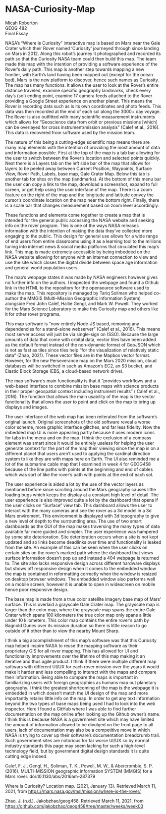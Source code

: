 # NASA-Curiosity-Map

Micah Roberton \
GEOG 482 \
Final Essay 

NASA’s “Where is Curiosity” interactive map is based on Mars near the Gale Crater which their Rover named ‘Curiosity’ journeyed through since landing on Mars in 2012. Along this robot’s journey it photographed and recorded its path so that the Curiosity NASA team could then build this map. The team made this map with the intention of providing a software experience of the Rover’s daily path. This map is another step towards mapping a new frontier, with Earth’s land having been mapped out (except for the ocean bed), Mars is the new platform to discover, hence such names as Curiosity. The map has many functions. It allows the user to look at the Rover’s entire distance traveled, examine specific geography landmarks, check every day’s (sol) ending point, examine 17 camera feeds attached to the Rover providing a Google Street experience on another planet. This means the Rover is recording data such as is its own coordinates and photo feeds. This data was then recorded at the end of each sol along the 3000+ day voyage. The Rover is also outfitted with many scientific measurement instruments which allows for “Geoscience data from orbit or previous missions [which] can be overlayed for cross instrument/mission analysis” (Calef et al., 2016). This data is recovered from software used by the mission team.

The nature of this being a cutting-edge scientific map means there are many map elements with the intention of providing the most amount of data and information possible. First at the top of the map is a tab bar allowing for the user to switch between the Rover’s location and selected points quickly. Next there is a Layers tab on the left side bar of the map that allows for layers to be peeled away between Current Position, Waypoints, Surface View, Rover Path, Labels, base map, Gale Crater Map. Below this tab is another tab for sites on the map (landmarks). At the bottom of this menu bar the user can copy a link to the map, download a screenshot, expand to full screen, or get help using the user interface of the map. There is a zoom feature on the right of the map and the longitude and latitude convey the cursor’s coordinate location on the map near the bottom right. Finally, there is a scale bar that changes measurement based on zoom level accordingly. 

These functions and elements come together to create a map that is intended for the general public accessing the NASA website and seeking info on the rover program. This is one of the ways NASA releases information with the intention of making the data they’ve collected more engaging to the public. This design for general use allows for a wide range of end users from entire classrooms using it as a learning tool to the millions tuning into internet news & social media platforms that circulated this map’s link. This map is made extremely accessible by being imbedded on the NASA website allowing for anyone with an internet connection to view and use the site which closes the digital divide between space age information and general world population users.

The map’s webpage states it was made by NASA engineers however gives no further info on the authors. I inspected the webpage and found a Github link in the HTML to the repository for the opensource software used to make the map. This repository is managed by Tariq Soliman who helped co-author the MMGIS (Multi-Mission Geographic Information System) alongside Fred John Calef, Hallie Gengl, and Mark W. Powell. They worked for the Mars Science Laboratory to make this Curiosity map and others like it for other rover programs.

This map software is “now entirely Node-JS based, removing any dependencies for a stand-alone webserver” (Calef et al., 2016). This means most server access will just be via single-sign on (SSO). Because the large amounts of data that come with orbital data, vector tiles have been added as the default format instead of the non-dynamic format of GeoJSON which is not as fast as tiles since tiles help “for the visualization of relatively static data” (Zhao, 2021). These vector files are in the Mapbox vector format. However, for the new Perseverance map on the Mars 2020 mission, cloud databases will be switched in such as Amazon’s EC2, an S3 bucket, and Elastic Block Storage (EBS, a cloud-based network drive). 

The map software’s main functionality is that it “provides workflows and a web-based interface to combine mission base maps with science products in their proper geospatial context including instrument results” ( Calef et al., 2016). The function that allows the main usability of the map is the vector functionality that allows the user to point and click on the map to bring up displays and images.

The user interface of the web map has been reiterated from the software’s original launch. Original screenshots of the old software reveal a worse color scheme, more graphic interface glitches, and far less fidelity. Now the imbedded map UI is more appealing partly because it uses modern icons for tabs in the menu and on the map. I think the exclusion of a compass element was smart since it would be entirely useless for helping the user generate context for the part of the map their viewing since the map is on a different planet that users aren’t used to applying the cardinal direction system to like they are with maps here on Earth. The UI also reminded me a lot of the submarine cable map that I examined in week 4 for GEOG458 because of the line paths with points at the beginning and end of cables which was sort of like the rover’s path with points at the end of each sol. 

The user experience is aided a lot by the use of the vector layers as mentioned before since scrolling around the Mars geography causes little loading bugs which keeps the display at a constant high level of detail. The user experience is also improved quite a lot by the dashboard that opens if the user clicks on “Surface” view tab. This dashboard allows the user to interact with the many cameras and see the rover as a 3d model in a 3d Mars enviroment. This environment is displayed with 3d topography to give a new level of depth to the surrounding area. The use of two smart dashboards as the GUI of the map makes traversing the many types of data available far more guided and simpler. The user experience was hampered by some site deterioration. Site deterioration occurs when a site is not kept updated and so links become deadlinks over time and functionality is leaked from the site. An example of this can be seen when the user clicks on certain sites on the rover’s marked path where the dashboard that views surface information doesn’t pop up and instead a 404 webpage is returned to. The site also lacks responsive design across different hardware displays but shows off responsive design when it comes to the embedded window the map is contained in reformatting correctly when the window is resized on desktop browser windows. The embedded window also performs well on a mobile screen, however it is unable to open in widescreen on mobile hence poor responsive design. 

The base map is made from a true color satellite imagery base map of Mars’ surface. This is overlaid a grayscale Gale Crater map. The grayscale map is larger than the color map, where the grayscale map spans the entire Gale Crater which spans 100 kilometers the true color map only spans a little under 10 kilometers. This color map contains the entire rover’s path by Bagnold Dunes over its mission duration so there is little reason to go outside of it other than to view the nearby Mount Sharp.  

I think a big accomplishment of this map’s software was that this Curiosity map helped inspire NASA to reuse the mapping software as their proprietary GIS for all rover mapping. This has allowed for UI and functionality improvements over the lifetime of this map making it an iterative and thus agile product. I think if there were multiple different map softwars with different UI/UX for each rover mission over the years it would make it harder and less compelling to interact with the maps and compare their information. Being able to compare the maps is important in familiarizing users with foreign geographies as humans map out planetary geography. I think the greatest shortcoming of the map is the webpage it is embedded in which doesn’t match the UI design of the map and more importantly retains little info on the map. In order to get any text information beyond the two types of base maps being used I had to look into the web inspector. Here I found a GitHub where I was able to find further documentation on the map online after looking up the Github owner’s name. I think this is because NASA is a government site which may have limited the amount of information allowed to be divulged on the front page to all users, lack of documentation may also be a competitive move in which NASA is trying to cover up their software’s documentation breadcrumb trail. Such government sites are notorious for far worse UI/UX so by normal industry standards this page may seem lacking for such a high-level technology field, but by government digital design standards it is quite cutting edge indeed.



Calef, F. J., Gengl, H., Soliman, T. K., Powell, M. W., & Abercrombie, S. P. (2016). MULTI-MISSION geographic information SYSTEM (MMGIS) for a Mars rover. doi:10.1130/abs/2016am-287379

Where is Curiosity? Location map. (2021, January 13). Retrieved March 11, 2021, from https://mars.nasa.gov/msl/mission/where-is-the-rover/

Zhao, J. (n.d.). Jakobzhao/geog458. Retrieved March 11, 2021, from https://github.com/jakobzhao/geog458/tree/master/weeks/week03
